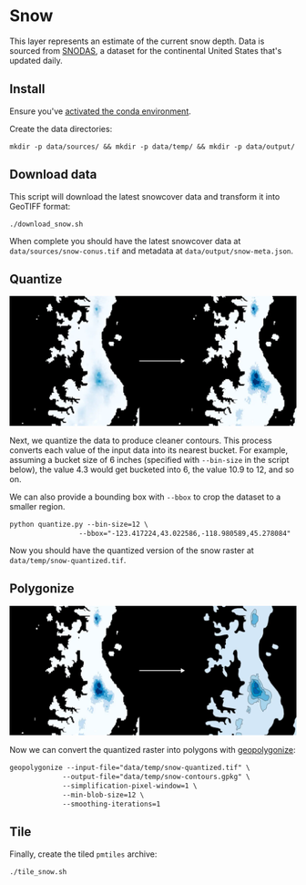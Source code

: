 # Snow

This layer represents an estimate of the current snow depth. Data is sourced from [SNODAS](https://nsidc.org/data/g02158/versions/1), a dataset for the continental United States that's updated daily.

## Install

Ensure you've [activated the conda environment](../../README.md#building-datasets).

Create the data directories:

```
mkdir -p data/sources/ && mkdir -p data/temp/ && mkdir -p data/output/
```

## Download data

This script will download the latest snowcover data and transform it into GeoTIFF format:

```
./download_snow.sh
```

When complete you should have the latest snowcover data at `data/sources/snow-conus.tif` and metadata at `data/output/snow-meta.json`.

## Quantize

![Quantizing the raster](images/quantize.webp)

Next, we quantize the data to produce cleaner contours. This process converts each value of the input data into its nearest bucket. For example, assuming a bucket size of 6 inches (specified with `--bin-size` in the script below), the value 4.3 would get bucketed into 6, the value 10.9 to 12, and so on.

We can also provide a bounding box with `--bbox` to crop the dataset to a smaller region.

```
python quantize.py --bin-size=12 \
                 --bbox="-123.417224,43.022586,-118.980589,45.278084"
```

Now you should have the quantized version of the snow raster at `data/temp/snow-quantized.tif`.

## Polygonize

![Polygonizing the raster with geopolygonize](images/geopolygonize.webp)

Now we can convert the quantized raster into polygons with [geopolygonize](https://github.com/rainflame/geopolygonize/):

```
geopolygonize --input-file="data/temp/snow-quantized.tif" \
             --output-file="data/temp/snow-contours.gpkg" \
             --simplification-pixel-window=1 \
             --min-blob-size=12 \
             --smoothing-iterations=1
```

## Tile

Finally, create the tiled `pmtiles` archive:

```
./tile_snow.sh
```
